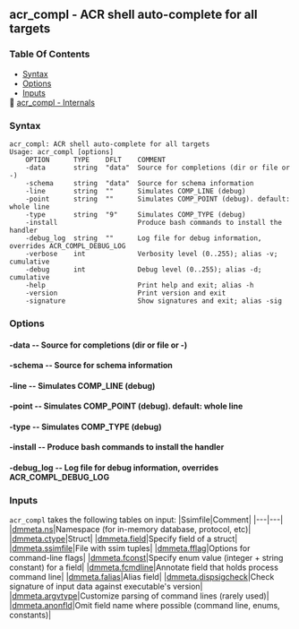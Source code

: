 ## acr_compl - ACR shell auto-complete for all targets


### Table Of Contents
<a href="#table-of-contents"></a>
<!-- dev.mdmark  mdmark:MDSECTION  state:BEG_AUTO  param:Toc -->
&nbsp;&nbsp;&bull;&nbsp;  [Syntax](#syntax)<br/>
&nbsp;&nbsp;&bull;&nbsp;  [Options](#options)<br/>
&nbsp;&nbsp;&bull;&nbsp;  [Inputs](#inputs)<br/>
&#128196; [acr_compl - Internals](/txt/exe/acr_compl/internals.md)<br/>

<!-- dev.mdmark  mdmark:MDSECTION  state:END_AUTO  param:Toc -->

### Syntax
<a href="#syntax"></a>
<!-- dev.mdmark  mdmark:MDSECTION  state:BEG_AUTO  param:Syntax -->
```
acr_compl: ACR shell auto-complete for all targets
Usage: acr_compl [options]
    OPTION      TYPE    DFLT    COMMENT
    -data       string  "data"  Source for completions (dir or file or -)
    -schema     string  "data"  Source for schema information
    -line       string  ""      Simulates COMP_LINE (debug)
    -point      string  ""      Simulates COMP_POINT (debug). default: whole line
    -type       string  "9"     Simulates COMP_TYPE (debug)
    -install                    Produce bash commands to install the handler
    -debug_log  string  ""      Log file for debug information, overrides ACR_COMPL_DEBUG_LOG
    -verbose    int             Verbosity level (0..255); alias -v; cumulative
    -debug      int             Debug level (0..255); alias -d; cumulative
    -help                       Print help and exit; alias -h
    -version                    Print version and exit
    -signature                  Show signatures and exit; alias -sig

```

<!-- dev.mdmark  mdmark:MDSECTION  state:END_AUTO  param:Syntax -->

### Options
<a href="#options"></a>

<!-- dev.mdmark  mdmark:MDSECTION  state:BEG_AUTO  param:Options -->
#### -data -- Source for completions (dir or file or -)
<a href="#-data"></a>

#### -schema -- Source for schema information
<a href="#-schema"></a>

#### -line -- Simulates COMP_LINE (debug)
<a href="#-line"></a>

#### -point -- Simulates COMP_POINT (debug). default: whole line
<a href="#-point"></a>

#### -type -- Simulates COMP_TYPE (debug)
<a href="#-type"></a>

#### -install -- Produce bash commands to install the handler
<a href="#-install"></a>

#### -debug_log -- Log file for debug information, overrides ACR_COMPL_DEBUG_LOG
<a href="#-debug_log"></a>

<!-- dev.mdmark  mdmark:MDSECTION  state:END_AUTO  param:Options -->

### Inputs
<a href="#inputs"></a>
<!-- dev.mdmark  mdmark:MDSECTION  state:BEG_AUTO  param:Inputs -->
`acr_compl` takes the following tables on input:
|Ssimfile|Comment|
|---|---|
|[dmmeta.ns](/txt/ssimdb/dmmeta/ns.md)|Namespace (for in-memory database, protocol, etc)|
|[dmmeta.ctype](/txt/ssimdb/dmmeta/ctype.md)|Struct|
|[dmmeta.field](/txt/ssimdb/dmmeta/field.md)|Specify field of a struct|
|[dmmeta.ssimfile](/txt/ssimdb/dmmeta/ssimfile.md)|File with ssim tuples|
|[dmmeta.fflag](/txt/ssimdb/dmmeta/fflag.md)|Options for command-line flags|
|[dmmeta.fconst](/txt/ssimdb/dmmeta/fconst.md)|Specify enum value (integer + string constant) for a field|
|[dmmeta.fcmdline](/txt/ssimdb/dmmeta/fcmdline.md)|Annotate field that holds process command line|
|[dmmeta.falias](/txt/ssimdb/dmmeta/falias.md)|Alias field|
|[dmmeta.dispsigcheck](/txt/ssimdb/dmmeta/dispsigcheck.md)|Check signature of input data against executable's version|
|[dmmeta.argvtype](/txt/ssimdb/dmmeta/argvtype.md)|Customize parsing of command lines (rarely used)|
|[dmmeta.anonfld](/txt/ssimdb/dmmeta/anonfld.md)|Omit field name where possible (command line, enums, constants)|

<!-- dev.mdmark  mdmark:MDSECTION  state:END_AUTO  param:Inputs -->

